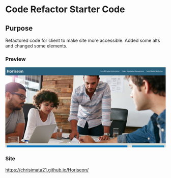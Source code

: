 # Code Refactor Starter Code

## Purpose
Refactored code for client to make site more accessible. Added some alts and changed some elements.

### Preview
![](Develop/assets/images/horiseon-screenshot.PNG)

### Site
https://chrisimata21.github.io/Horiseon/
